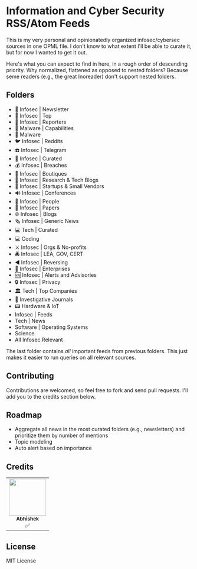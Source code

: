 # Information and Cyber Security RSS/Atom Feeds

This is my very personal and opinionatedly organized infosec/cybersec sources in one OPML file. I don't know to what extent I'll be able to curate it, but for now I wanted to get it out.

Here's what you can expect to find in here, in a rough order of descending priority. Why normalized, flattened as opposed to nested folders? Because seme readers (e.g., the great Inoreader) don't support nested folders.

## Folders

- 📩 Infosec | Newsletter
- 🔐 Infosec | Top
- 📜 Infosec | Reporters
- 🧩 Malware | Capabilities
- 🦠 Malware
- 🐦 Infosec | Reddits
- ☎️ Infosec | Telegram
- 🔏 Infosec | Curated
- 💰 Infosec | Breaches
- 💎 Infosec | Boutiques
- 🔬 Infosec | Research & Tech Blogs
- 🚀 Infosec | Startups & Small Vendors
- 🔊 Infosec | Conferences
- 🤦 Infosec | People
- 📄 Infosec | Papers
- 🌐 Infosec | Blogs
- 🗞 Infosec | Generic News
- 💻 Tech | Curated
- 💻 Coding
- ⚔️ Infosec | Orgs & No-profits
- 🚔 Infosec | LEA, GOV, CERT
- ◀️ Infosec | Reversing
- 🏢 Infosec | Enterprises
- 🆘 Infosec | Alerts and Advisories
- 🔒 Infosec | Privacy
- 🏛 Tech | Top Companies
- 🔎 Investigative Journals
- 📟 Hardware & IoT
- Infosec | Feeds
- Tech | News
- Software | Operating Systems
- Science
- All Infosec Relevant

The last folder contains *all* important feeds from previous folders. This just makes it easier to run queries on all relevant sources.

## Contributing

Contributions are welcomed, so feel free to fork and send pull requests. I'll add you to the credits section below.

## Roadmap

- Aggregate all news in the most curated folders (e.g., newsletters) and prioritize them by number of mentions
- Topic modeling
- Auto alert based on importance

## Credits

<table>
  <tbody>
    <tr>
      <td align="center"><a href="https://github.com/glaucusec"><img src="https://avatars.githubusercontent.com/u/67792905?v=4" width="100px;" alt=""/><br /><sub><b>Abhishek</b></sub></a><br />✅</a></td>
    </tr>
  </tbody>
</table>

## License

MIT License
